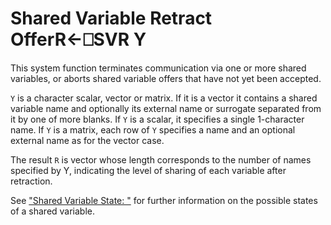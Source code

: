 




<h1 class="heading"><span class="name">Shared Variable Retract Offer</span><span class="command">R←⎕SVR Y</span></h1>

This system function terminates communication via one or more shared variables, or aborts shared variable offers that have not yet been accepted.


`Y` is a character scalar, vector or matrix.  If it is a vector it contains a shared variable name and optionally its external name or surrogate separated from it by one of more blanks.  If `Y` is a scalar, it specifies a single 1-character name.  If `Y` is a matrix, each row of `Y` specifies a name and an optional external name as for the vector case.


The result `R` is vector whose length corresponds to the number of names specified by Y, indicating the level of sharing of each variable after retraction.


See ["Shared Variable State: "](../../../system-functions-a-z/system-functions-a-z/svs.md) for further information on the possible states of a shared variable.



